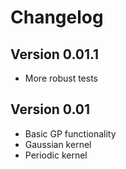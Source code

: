 # Changelog

## Version 0.01.1

* More robust tests

## Version 0.01

* Basic GP functionality
* Gaussian kernel
* Periodic kernel

